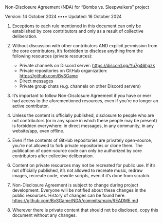 Non-Disclosure Agreement (NDA) for “Bombs vs. Sleepwalkers” project

Version: 14 October 2024              ••••              Updated: 16 October 2024

1. Exceptions to each rule mentioned in this document can only be established
by core contributors and only as a result of collective deliberation.

2. Without discussion with other contributors AND explicit permission from the
core contributors, it’s forbidden to disclose anything from the following
resources (private resources):
    - Private channels on Discord server: https://discord.gg/Yu7g46hgzk
    - Private repositories on GitHub organization: https://github.com/BvSGame
    - Direct messages
    - Private group chats (e.g. channels on other Discord servers)

3. It’s important to follow Non-Disclosure Agreement if you have or ever had
access to the aforementioned resources, even if you’re no longer an active
contributor.

4. Unless the content is officially published, disclosure to people who are not
contributors (or in any space in which these people may be present) is
forbidden everywhere: in direct messages, in any community, in any website/app,
even offline.

5. Even if the contents of GitHub repositories are privately open-source,
you’re not allowed to fork private repositories or clone them. The publication
of open-source code can only be authorized by core contributors after
collective deliberation.

6. Content on private resources may not be recreated for public use. If it’s
not officially published, it’s not allowed to recreate music, redraw images,
recreate code, rewrite scripts, even if it’s done from scratch.

7. Non-Disclosure Agreement is subject to change during project development.
Everyone will be notified about these changes in the public resources.
History of changes can be found here:
https://github.com/BvSGame/NDA/commits/main/README.md

8. Wherever there is private content that should not be disclosed, copy this
document without any changes.
